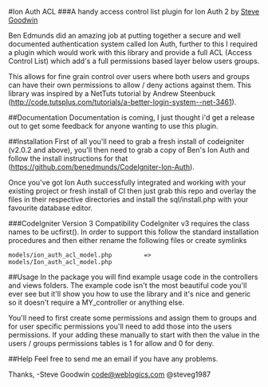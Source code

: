 #Ion Auth ACL
###A handy access control list plugin for Ion Auth 2
by [Steve Goodwin](https://uk.linkedin.com/pub/steve-goodwin/11/979/91a)

Ben Edmunds did an amazing job at putting together a secure and well documented authentication system called Ion Auth, further to this I required a plugin which would work with this library and provide a full ACL (Access Control List) which add's a full permissions based layer below users groups.

This allows for fine grain control over users where both users and groups can have their own permissions to allow / deny actions against them. This library was inspired by a NetTuts tutorial by Andrew Steenbuck (http://code.tutsplus.com/tutorials/a-better-login-system--net-3461).

##Documentation
Documentation is coming, I just thought i'd get a release out to get some feedback for anyone wanting to use this plugin.

##Installation
First of all you'll need to grab a fresh install of codeigniter (v2.0.2 and above), you'll then need to grab a copy of Ben's Ion Auth and follow the install instructions for that (https://github.com/benedmunds/CodeIgniter-Ion-Auth).

Once you've got Ion Auth successfully integrated and working with your existing project or fresh install of CI then just grab this repo and overlay the files in their respective directories and install the sql/install.php with your favourite database editor.

###CodeIgniter Version 3 Compatibility
CodeIgniter v3 requires the class names to be ucfirst().  In order to support this follow the standard installation procedures and then either rename the following files or create symlinks

	models/ion_auth_acl_model.php         =>   models/Ion_auth_acl_model.php

##Usage
In the package you will find example usage code in the controllers and views
folders.  The example code isn't the most beautiful code you'll ever see but
it'll show you how to use the library and it's nice and generic so it doesn't
require a MY_controller or anything else.

You'll need to first create some permissions and assign them to groups and for user specific permissions you'll need to add those into the users permissions. If your adding these manually to start with then the value in the users / groups permissions tables is 1 for allow and 0 for deny.

##Help
Feel free to send me an email if you have any problems.


Thanks,
-Steve Goodwin
 code@weblogics.com
 @steveg1987
